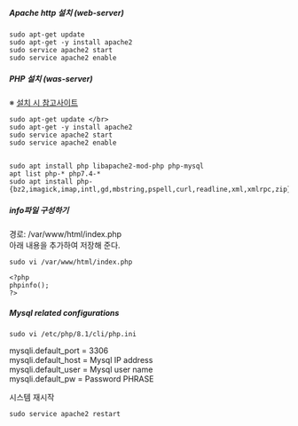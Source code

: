 ##### Apache http 설치 (web-server) 
```
sudo apt-get update 
sudo apt-get -y install apache2
sudo service apache2 start
sudo service apache2 enable
``` 

##### PHP 설치 (was-server)
※ [설치 시 참고사이트](https://t-okk.tistory.com/153) </br>

```
sudo apt-get update </br>
sudo apt-get -y install apache2
sudo service apache2 start 
sudo service apache2 enable


sudo apt install php libapache2-mod-php php-mysql 
apt list php-* php7.4-* 
sudo apt install php-{bz2,imagick,imap,intl,gd,mbstring,pspell,curl,readline,xml,xmlrpc,zip}
```

##### info파일 구성하기
경로: /var/www/html/index.php </br>
아래 내용을 추가하여 저장해 준다. </br>
```
sudo vi /var/www/html/index.php
```
```
<?php
phpinfo();
?>
```

##### Mysql related configurations
```
sudo vi /etc/php/8.1/cli/php.ini
```
mysqli.default_port = 3306 </br>
mysqli.default_host = Mysql IP address </br>
mysqli.default_user = Mysql user name </br>
mysqli.default_pw = Password PHRASE </br>

시스템 재시작
```
sudo service apache2 restart
```


